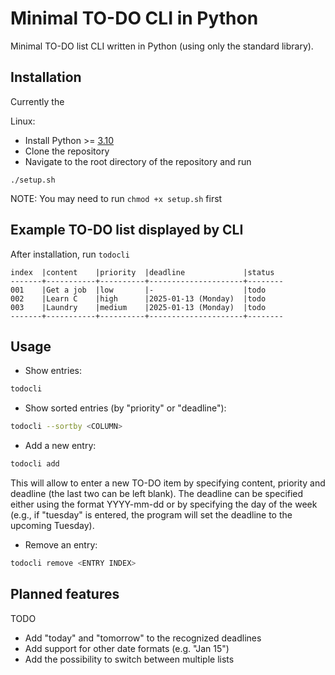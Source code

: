 # Minimal TO-DO CLI in Python

Minimal TO-DO list CLI written in Python (using only the standard library).

## Installation

Currently the 

Linux:
- Install Python >= [3.10](https://www.python.org/downloads/release/python-3100/)
- Clone the repository
- Navigate to the root directory of the repository and run
```
./setup.sh
```
NOTE: You may need to run `chmod +x setup.sh` first

## Example TO-DO list displayed by CLI

After installation, run `todocli`

```
index  |content    |priority  |deadline             |status  
-------+-----------+----------+---------------------+--------
001    |Get a job  |low       |-                    |todo    
002    |Learn C    |high      |2025-01-13 (Monday)  |todo    
003    |Laundry    |medium    |2025-01-13 (Monday)  |todo    
-------+-----------+----------+---------------------+--------
```

## Usage

- Show entries:
```bash
todocli
```

- Show sorted entries (by "priority" or "deadline"):
```bash
todocli --sortby <COLUMN>
```

- Add a new entry:

```bash
todocli add
```

This will allow to enter a new TO-DO item by specifying content, priority and deadline (the last two can be left blank).
The deadline can be specified either using the format YYYY-mm-dd or by specifying the day of the week (e.g., if "tuesday" is entered, the program will set the deadline to the upcoming Tuesday).


- Remove an entry:

```bash
todocli remove <ENTRY INDEX>
```


## Planned features

TODO
- Add "today" and "tomorrow" to the recognized deadlines
- Add support for other date formats (e.g. "Jan 15")
- Add the possibility to switch between multiple lists